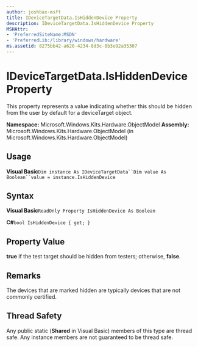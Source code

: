 ```yaml
---
author: joshbax-msft
title: IDeviceTargetData.IsHiddenDevice Property
description: IDeviceTargetData.IsHiddenDevice Property
MSHAttr:
- 'PreferredSiteName:MSDN'
- 'PreferredLib:/library/windows/hardware'
ms.assetid: 8275bb42-a620-4234-8d3c-8b3e92a35307
---
```


# IDeviceTargetData.IsHiddenDevice Property


This property represents a value indicating whether this should be hidden from the user by default for a deviceTarget object.

**Namespace:** Microsoft.Windows.Kits.Hardware.ObjectModel **Assembly:** Microsoft.Windows.Kits.Hardware.ObjectModel (in Microsoft.Windows.Kits.Hardware.ObjectModel)

## Usage


**Visual Basic**`Dim instance As IDeviceTargetData``Dim value As Boolean``value = instance.IsHiddenDevice`

## Syntax


**Visual Basic**`ReadOnly Property IsHiddenDevice As Boolean`

**C#**`bool IsHiddenDevice { get; }`

## Property Value


**true** if the test target should be hidden from testers; otherwise, **false**.

## Remarks


The devices that are marked hidden are typically devices that are not commonly certified.

## Thread Safety


Any public static (**Shared** in Visual Basic) members of this type are thread safe. Any instance members are not guaranteed to be thread safe.

 

 






